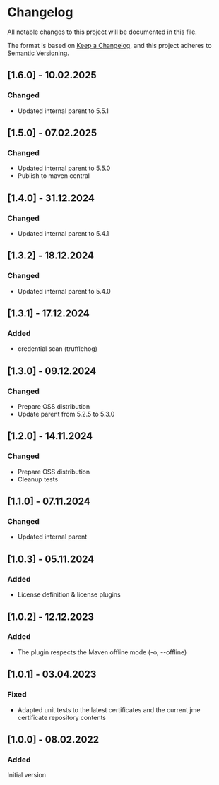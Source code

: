 # Changelog

All notable changes to this project will be documented in this file.

The format is based on [Keep a Changelog](https://keepachangelog.com/en/1.0.0/), and this project adheres
to [Semantic Versioning](https://semver.org/spec/v2.0.0.html).

## [1.6.0] - 10.02.2025

### Changed

- Updated internal parent to 5.5.1

## [1.5.0] - 07.02.2025

### Changed

- Updated internal parent to 5.5.0
- Publish to maven central

## [1.4.0] - 31.12.2024

### Changed

- Updated internal parent to 5.4.1

## [1.3.2] - 18.12.2024

### Changed

- Updated internal parent to 5.4.0

## [1.3.1] - 17.12.2024

### Added

- credential scan (trufflehog)

## [1.3.0] - 09.12.2024

### Changed

- Prepare OSS distribution
- Update parent from 5.2.5 to 5.3.0

## [1.2.0] - 14.11.2024

### Changed

- Prepare OSS distribution
- Cleanup tests

## [1.1.0] - 07.11.2024

### Changed

- Updated internal parent

## [1.0.3] - 05.11.2024

### Added

- License definition & license plugins

## [1.0.2] - 12.12.2023

### Added

- The plugin respects the Maven offline mode (-o, --offline)

## [1.0.1] - 03.04.2023

### Fixed

- Adapted unit tests to the latest certificates and the current jme certificate repository contents

## [1.0.0] - 08.02.2022

### Added

Initial version
